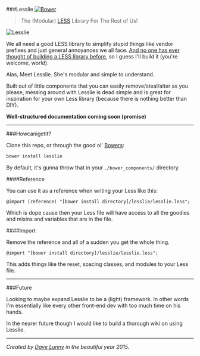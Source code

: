 ###Lesslie [![Bower](https://img.shields.io/bower/v/lesslie.svg?style=flat-square)](https://github.com/himynameisdave/Lesslie/releases)
> The (Modular) [LESS](http://lesscss.org/) Library For The Rest of Us!

![Lesslie](http://media.giphy.com/media/aek4CX1IzVx7y/giphy.gif)

We all need a good LESS library to simplify stupid things like vendor prefixes and just general annoyances we all face. [And no one has ever thought of building a LESS library before](http://designshack.net/articles/css/battle-of-the-less-mixin-libraries-less-elements-vs-less-hat-vs-bootstrap/), so I guess I'll build it (you're welcome, world).

Alas, Meet Lesslie. She's modular and simple to understand.

Built out of little components that you can easily remove/steal/alter as you please, messing around with Lesslie is dead simple and is great for inspiration for your own Less library (because there is nothing better than DIY).

**Well-structured documentation coming soon (promise)**

---

###Howcanigetit?

Clone this repo, or through the good ol' [Bowers](http://bower.io/):

```bash
bower install lesslie
```

By default, it's gunna throw that in your ```./bower_components/``` directory.

####Reference

You can use it as a reference when writing your Less like this:

```less
@import (reference) "[bower install directory]/lesslie/lesslie.less";
```

Which is dope cause then your Less file will have access to all the goodies and mixins and variables that are in the file.

####Import

Remove the reference and all of a sudden you get the whole thing.

```less
@import "[bower install directory]/lesslie/lesslie.less";
```

This adds things like the reset, spacing classes, and modules to your Less file.

---

###Future

Looking to maybe expand Lesslie to be a (light) framework. In other words I'm essentially like every other front-end dev with too much time on his hands.

In the nearer future though I would like to build a thorough wiki on using Lesslie.

---

*Created by [Dave Lunny](https://himynameisdave.github.io) in the beautiful year 2015.*

